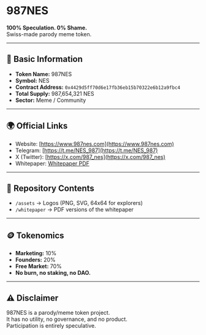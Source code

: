 # 987NES

**100% Speculation. 0% Shame.**  
Swiss-made parody meme token.

---

## 📌 Basic Information
- **Token Name:** 987NES  
- **Symbol:** NES  
- **Contract Address:** `0x4429d5ff70d6e17fb36eb15b70322e6b12a9fbc4`  
- **Total Supply:** 987,654,321 NES  
- **Sector:** Meme / Community  

---

## 🌍 Official Links
- Website: [https://www.987nes.com](https://www.987nes.com)  
- Telegram: [https://t.me/NES_987](https://t.me/NES_987)  
- X (Twitter): [https://x.com/987_nes](https://x.com/987_nes)  
- Whitepaper: [Whitepaper PDF](./whitepaper/987NES_English.pdf)  

---

## 📂 Repository Contents
- `/assets` → Logos (PNG, SVG, 64x64 for explorers)  
- `/whitepaper` → PDF versions of the whitepaper  

---

## 🪙 Tokenomics
- **Marketing:** 10%  
- **Founders:** 20%  
- **Free Market:** 70%  
- **No burn, no staking, no DAO.**  

---

## ⚠️ Disclaimer
987NES is a parody/meme token project.  
It has no utility, no governance, and no product.  
Participation is entirely speculative.  
